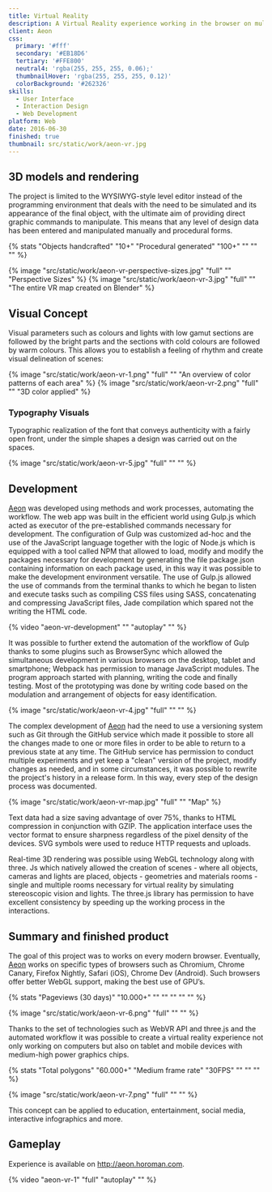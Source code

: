 ```yaml
---
title: Virtual Reality
description: A Virtual Reality experience working in the browser on multiple devices starting from mobile phone to VR Headset such as Oculus Rift 2.
client: Aeon
css:
  primary: '#fff'
  secondary: '#EB18D6'
  tertiary: '#FFE800'
  neutral4: 'rgba(255, 255, 255, 0.06);'
  thumbnailHover: 'rgba(255, 255, 255, 0.12)'
  colorBackground: '#262326'
skills:
  - User Interface
  - Interaction Design
  - Web Development
platform: Web
date: 2016-06-30
finished: true
thumbnail: src/static/work/aeon-vr.jpg
---
```


## 3D models and rendering

The project is limited to the WYSIWYG-style level editor instead of the programming environment that deals with the need to be simulated and its appearance of the final object, with the ultimate aim of providing direct graphic commands to manipulate. This means that any level of design data has been entered and manipulated manually and procedural forms.

{% stats "Objects handcrafted" "10+" "Procedural generated" "100+" "" "" "" %}

{% image "src/static/work/aeon-vr-perspective-sizes.jpg" "full" "" "Perspective Sizes" %}
{% image "src/static/work/aeon-vr-3.jpg" "full" "" "The entire VR map created on Blender" %}

## Visual Concept

Visual parameters such as colours and lights with low gamut sections are followed by the bright parts and the sections with cold colours are followed by warm colours. This allows you to establish a feeling of rhythm and create visual delineation of scenes:

{% image "src/static/work/aeon-vr-1.png" "full" "" "An overview of color patterns of each area" %}
{% image "src/static/work/aeon-vr-2.png" "full" "" "3D color applied" %}

### Typography Visuals

Typographic realization of the font that conveys authenticity with a fairly open front, under the simple shapes a design was carried out on the spaces.

{% image "src/static/work/aeon-vr-5.jpg" "full" "" "" %}

## Development

[Aeon](http://aeon.horoman.com) was developed using methods and work processes, automating the workflow. The web app was built in the efficient world using Gulp.js which acted as executor of the pre-established commands necessary for development. The configuration of Gulp was customized ad-hoc and the use of the JavaScript language together with the logic of Node.js which is equipped with a tool called NPM that allowed to load, modify and modify the packages necessary for development by generating the file package.json containing information on each package used, in this way it was possible to make the development environment versatile. The use of Gulp.js allowed the use of commands from the terminal thanks to which he began to listen and execute tasks such as compiling CSS files using SASS, concatenating and compressing JavaScript files, Jade compilation which spared not the writing the HTML code.

{% video "aeon-vr-development" "" "autoplay" "" %}

It was possible to further extend the automation of the workflow of Gulp thanks to some plugins such as BrowserSync which allowed the simultaneous development in various browsers on the desktop, tablet and smartphone; Webpack has permission to manage JavaScript modules. The program approach started with planning, writing the code and finally testing. Most of the prototyping was done by writing code based on the modulation and arrangement of objects for easy identification.

{% image "src/static/work/aeon-vr-4.jpg" "full" "" "" %}

The complex development of [Aeon](http://aeon.horoman.com) had the need to use a versioning system such as Git through the GitHub service which made it possible to store all the changes made to one or more files in order to be able to return to a previous state at any time. The GitHub service has permission to conduct multiple experiments and yet keep a "clean" version of the project, modify changes as needed, and in some circumstances, it was possible to rewrite the project's history in a release form. In this way, every step of the design process was documented.

{% image "src/static/work/aeon-vr-map.jpg" "full" "" "Map" %}

Text data had a size saving advantage of over 75%, thanks to HTML compression in conjunction with GZIP. The application interface uses the vector format to ensure sharpness regardless of the pixel density of the devices. SVG symbols were used to reduce HTTP requests and uploads.

Real-time 3D rendering was possible using WebGL technology along with three. Js which natively allowed the creation of scenes - where all objects, cameras and lights are placed, objects - geometries and materials rooms - single and multiple rooms necessary for virtual reality by simulating stereoscopic vision and lights. The three.js library has permission to have excellent consistency by speeding up the working process in the interactions.

## Summary and finished product

The goal of this project was to works on every modern browser. Eventually, [Aeon](http://aeon.horoman.com) works on specific types of browsers such as Chromium, Chrome Canary, Firefox Nightly, Safari (iOS), Chrome Dev (Android). Such browsers offer better WebGL support, making the best use of GPU’s.

{% stats "Pageviews (30 days)" "10.000+" "" "" "" "" "" %}

{% image "src/static/work/aeon-vr-6.png" "full" "" "" %}

Thanks to the set of technologies such as WebVR API and three.js and the automated workflow it was possible to create a virtual reality experience not only working on computers but also on tablet and mobile devices with medium-high power graphics chips.

{% stats "Total polygons" "60.000+" "Medium frame rate" "30FPS" "" "" "" %}

{% image "src/static/work/aeon-vr-7.png" "full" "" "" %}

This concept can be applied to education, entertainment, social media, interactive infographics and more.

## Gameplay

Experience is available on <http://aeon.horoman.com>.

{% video "aeon-vr-1" "full" "autoplay" "" %}
